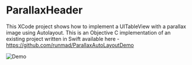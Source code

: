 # ParallaxHeader
This XCode project shows how to implement a UITableView with a parallax image using Autolayout.
This is an Objective C implementation of an existing project written in Swift available here - https://github.com/runmad/ParallaxAutoLayoutDemo

![Demo](https://cloud.githubusercontent.com/assets/4048187/20302170/3dfaac2c-ab4c-11e6-8bac-5f92d2368e55.gif)
